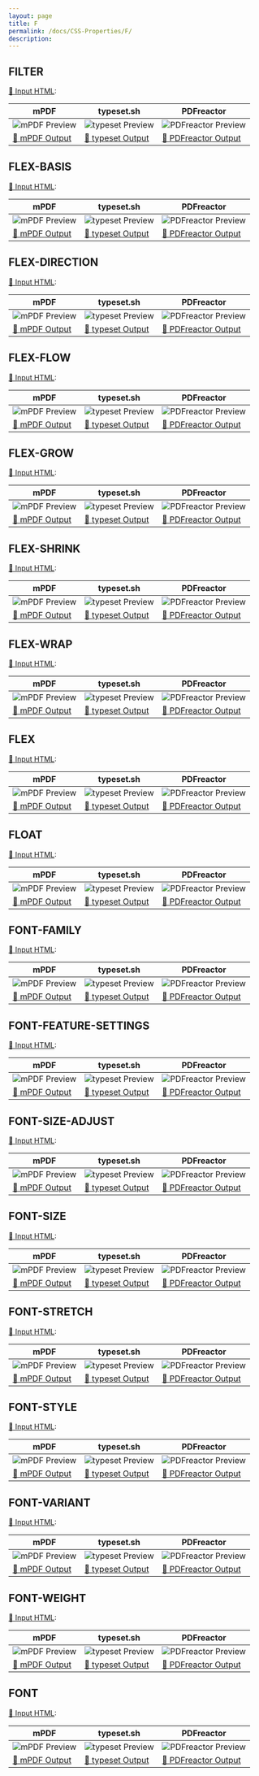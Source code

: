 ```yaml
---
layout: page
title: F
permalink: /docs/CSS-Properties/F/
description: 
---
```




## FILTER

[📄 Input HTML](/html/CSS%20Properties/F/filter.html):

| mPDF | typeset.sh | PDFreactor |
|---------|---------|---------|
| ![mPDF Preview](mpdf__html_CSS_Properties_F_filter.html.png) | ![typeset Preview](typeset__html_CSS_Properties_F_filter.html.png) | ![PDFreactor Preview](pdfreactor__html_CSS_Properties_F_filter.html.png) |
| [📕 mPDF Output](mpdf__html_CSS_Properties_F_filter.html.pdf) | [📕 typeset Output](typeset__html_CSS_Properties_F_filter.html.pdf) | [📕 PDFreactor Output](pdfreactor__html_CSS_Properties_F_filter.html.pdf) |
## FLEX-BASIS

[📄 Input HTML](/html/CSS%20Properties/F/flex-basis.html):

| mPDF | typeset.sh | PDFreactor |
|---------|---------|---------|
| ![mPDF Preview](mpdf__html_CSS_Properties_F_flex-basis.html.png) | ![typeset Preview](typeset__html_CSS_Properties_F_flex-basis.html.png) | ![PDFreactor Preview](pdfreactor__html_CSS_Properties_F_flex-basis.html.png) |
| [📕 mPDF Output](mpdf__html_CSS_Properties_F_flex-basis.html.pdf) | [📕 typeset Output](typeset__html_CSS_Properties_F_flex-basis.html.pdf) | [📕 PDFreactor Output](pdfreactor__html_CSS_Properties_F_flex-basis.html.pdf) |
## FLEX-DIRECTION

[📄 Input HTML](/html/CSS%20Properties/F/flex-direction.html):

| mPDF | typeset.sh | PDFreactor |
|---------|---------|---------|
| ![mPDF Preview](mpdf__html_CSS_Properties_F_flex-direction.html.png) | ![typeset Preview](typeset__html_CSS_Properties_F_flex-direction.html.png) | ![PDFreactor Preview](pdfreactor__html_CSS_Properties_F_flex-direction.html.png) |
| [📕 mPDF Output](mpdf__html_CSS_Properties_F_flex-direction.html.pdf) | [📕 typeset Output](typeset__html_CSS_Properties_F_flex-direction.html.pdf) | [📕 PDFreactor Output](pdfreactor__html_CSS_Properties_F_flex-direction.html.pdf) |
## FLEX-FLOW

[📄 Input HTML](/html/CSS%20Properties/F/flex-flow.html):

| mPDF | typeset.sh | PDFreactor |
|---------|---------|---------|
| ![mPDF Preview](mpdf__html_CSS_Properties_F_flex-flow.html.png) | ![typeset Preview](typeset__html_CSS_Properties_F_flex-flow.html.png) | ![PDFreactor Preview](pdfreactor__html_CSS_Properties_F_flex-flow.html.png) |
| [📕 mPDF Output](mpdf__html_CSS_Properties_F_flex-flow.html.pdf) | [📕 typeset Output](typeset__html_CSS_Properties_F_flex-flow.html.pdf) | [📕 PDFreactor Output](pdfreactor__html_CSS_Properties_F_flex-flow.html.pdf) |
## FLEX-GROW

[📄 Input HTML](/html/CSS%20Properties/F/flex-grow.html):

| mPDF | typeset.sh | PDFreactor |
|---------|---------|---------|
| ![mPDF Preview](mpdf__html_CSS_Properties_F_flex-grow.html.png) | ![typeset Preview](typeset__html_CSS_Properties_F_flex-grow.html.png) | ![PDFreactor Preview](pdfreactor__html_CSS_Properties_F_flex-grow.html.png) |
| [📕 mPDF Output](mpdf__html_CSS_Properties_F_flex-grow.html.pdf) | [📕 typeset Output](typeset__html_CSS_Properties_F_flex-grow.html.pdf) | [📕 PDFreactor Output](pdfreactor__html_CSS_Properties_F_flex-grow.html.pdf) |
## FLEX-SHRINK

[📄 Input HTML](/html/CSS%20Properties/F/flex-shrink.html):

| mPDF | typeset.sh | PDFreactor |
|---------|---------|---------|
| ![mPDF Preview](mpdf__html_CSS_Properties_F_flex-shrink.html.png) | ![typeset Preview](typeset__html_CSS_Properties_F_flex-shrink.html.png) | ![PDFreactor Preview](pdfreactor__html_CSS_Properties_F_flex-shrink.html.png) |
| [📕 mPDF Output](mpdf__html_CSS_Properties_F_flex-shrink.html.pdf) | [📕 typeset Output](typeset__html_CSS_Properties_F_flex-shrink.html.pdf) | [📕 PDFreactor Output](pdfreactor__html_CSS_Properties_F_flex-shrink.html.pdf) |
## FLEX-WRAP

[📄 Input HTML](/html/CSS%20Properties/F/flex-wrap.html):

| mPDF | typeset.sh | PDFreactor |
|---------|---------|---------|
| ![mPDF Preview](mpdf__html_CSS_Properties_F_flex-wrap.html.png) | ![typeset Preview](typeset__html_CSS_Properties_F_flex-wrap.html.png) | ![PDFreactor Preview](pdfreactor__html_CSS_Properties_F_flex-wrap.html.png) |
| [📕 mPDF Output](mpdf__html_CSS_Properties_F_flex-wrap.html.pdf) | [📕 typeset Output](typeset__html_CSS_Properties_F_flex-wrap.html.pdf) | [📕 PDFreactor Output](pdfreactor__html_CSS_Properties_F_flex-wrap.html.pdf) |
## FLEX

[📄 Input HTML](/html/CSS%20Properties/F/flex.html):

| mPDF | typeset.sh | PDFreactor |
|---------|---------|---------|
| ![mPDF Preview](mpdf__html_CSS_Properties_F_flex.html.png) | ![typeset Preview](typeset__html_CSS_Properties_F_flex.html.png) | ![PDFreactor Preview](pdfreactor__html_CSS_Properties_F_flex.html.png) |
| [📕 mPDF Output](mpdf__html_CSS_Properties_F_flex.html.pdf) | [📕 typeset Output](typeset__html_CSS_Properties_F_flex.html.pdf) | [📕 PDFreactor Output](pdfreactor__html_CSS_Properties_F_flex.html.pdf) |
## FLOAT

[📄 Input HTML](/html/CSS%20Properties/F/float.html):

| mPDF | typeset.sh | PDFreactor |
|---------|---------|---------|
| ![mPDF Preview](mpdf__html_CSS_Properties_F_float.html.png) | ![typeset Preview](typeset__html_CSS_Properties_F_float.html.png) | ![PDFreactor Preview](pdfreactor__html_CSS_Properties_F_float.html.png) |
| [📕 mPDF Output](mpdf__html_CSS_Properties_F_float.html.pdf) | [📕 typeset Output](typeset__html_CSS_Properties_F_float.html.pdf) | [📕 PDFreactor Output](pdfreactor__html_CSS_Properties_F_float.html.pdf) |
## FONT-FAMILY

[📄 Input HTML](/html/CSS%20Properties/F/font-family.html):

| mPDF | typeset.sh | PDFreactor |
|---------|---------|---------|
| ![mPDF Preview](mpdf__html_CSS_Properties_F_font-family.html.png) | ![typeset Preview](typeset__html_CSS_Properties_F_font-family.html.png) | ![PDFreactor Preview](pdfreactor__html_CSS_Properties_F_font-family.html.png) |
| [📕 mPDF Output](mpdf__html_CSS_Properties_F_font-family.html.pdf) | [📕 typeset Output](typeset__html_CSS_Properties_F_font-family.html.pdf) | [📕 PDFreactor Output](pdfreactor__html_CSS_Properties_F_font-family.html.pdf) |
## FONT-FEATURE-SETTINGS

[📄 Input HTML](/html/CSS%20Properties/F/font-feature-settings.html):

| mPDF | typeset.sh | PDFreactor |
|---------|---------|---------|
| ![mPDF Preview](mpdf__html_CSS_Properties_F_font-feature-settings.html.png) | ![typeset Preview](typeset__html_CSS_Properties_F_font-feature-settings.html.png) | ![PDFreactor Preview](pdfreactor__html_CSS_Properties_F_font-feature-settings.html.png) |
| [📕 mPDF Output](mpdf__html_CSS_Properties_F_font-feature-settings.html.pdf) | [📕 typeset Output](typeset__html_CSS_Properties_F_font-feature-settings.html.pdf) | [📕 PDFreactor Output](pdfreactor__html_CSS_Properties_F_font-feature-settings.html.pdf) |
## FONT-SIZE-ADJUST

[📄 Input HTML](/html/CSS%20Properties/F/font-size-adjust.html):

| mPDF | typeset.sh | PDFreactor |
|---------|---------|---------|
| ![mPDF Preview](mpdf__html_CSS_Properties_F_font-size-adjust.html.png) | ![typeset Preview](typeset__html_CSS_Properties_F_font-size-adjust.html.png) | ![PDFreactor Preview](pdfreactor__html_CSS_Properties_F_font-size-adjust.html.png) |
| [📕 mPDF Output](mpdf__html_CSS_Properties_F_font-size-adjust.html.pdf) | [📕 typeset Output](typeset__html_CSS_Properties_F_font-size-adjust.html.pdf) | [📕 PDFreactor Output](pdfreactor__html_CSS_Properties_F_font-size-adjust.html.pdf) |
## FONT-SIZE

[📄 Input HTML](/html/CSS%20Properties/F/font-size.html):

| mPDF | typeset.sh | PDFreactor |
|---------|---------|---------|
| ![mPDF Preview](mpdf__html_CSS_Properties_F_font-size.html.png) | ![typeset Preview](typeset__html_CSS_Properties_F_font-size.html.png) | ![PDFreactor Preview](pdfreactor__html_CSS_Properties_F_font-size.html.png) |
| [📕 mPDF Output](mpdf__html_CSS_Properties_F_font-size.html.pdf) | [📕 typeset Output](typeset__html_CSS_Properties_F_font-size.html.pdf) | [📕 PDFreactor Output](pdfreactor__html_CSS_Properties_F_font-size.html.pdf) |
## FONT-STRETCH

[📄 Input HTML](/html/CSS%20Properties/F/font-stretch.html):

| mPDF | typeset.sh | PDFreactor |
|---------|---------|---------|
| ![mPDF Preview](mpdf__html_CSS_Properties_F_font-stretch.html.png) | ![typeset Preview](typeset__html_CSS_Properties_F_font-stretch.html.png) | ![PDFreactor Preview](pdfreactor__html_CSS_Properties_F_font-stretch.html.png) |
| [📕 mPDF Output](mpdf__html_CSS_Properties_F_font-stretch.html.pdf) | [📕 typeset Output](typeset__html_CSS_Properties_F_font-stretch.html.pdf) | [📕 PDFreactor Output](pdfreactor__html_CSS_Properties_F_font-stretch.html.pdf) |
## FONT-STYLE

[📄 Input HTML](/html/CSS%20Properties/F/font-style.html):

| mPDF | typeset.sh | PDFreactor |
|---------|---------|---------|
| ![mPDF Preview](mpdf__html_CSS_Properties_F_font-style.html.png) | ![typeset Preview](typeset__html_CSS_Properties_F_font-style.html.png) | ![PDFreactor Preview](pdfreactor__html_CSS_Properties_F_font-style.html.png) |
| [📕 mPDF Output](mpdf__html_CSS_Properties_F_font-style.html.pdf) | [📕 typeset Output](typeset__html_CSS_Properties_F_font-style.html.pdf) | [📕 PDFreactor Output](pdfreactor__html_CSS_Properties_F_font-style.html.pdf) |
## FONT-VARIANT

[📄 Input HTML](/html/CSS%20Properties/F/font-variant.html):

| mPDF | typeset.sh | PDFreactor |
|---------|---------|---------|
| ![mPDF Preview](mpdf__html_CSS_Properties_F_font-variant.html.png) | ![typeset Preview](typeset__html_CSS_Properties_F_font-variant.html.png) | ![PDFreactor Preview](pdfreactor__html_CSS_Properties_F_font-variant.html.png) |
| [📕 mPDF Output](mpdf__html_CSS_Properties_F_font-variant.html.pdf) | [📕 typeset Output](typeset__html_CSS_Properties_F_font-variant.html.pdf) | [📕 PDFreactor Output](pdfreactor__html_CSS_Properties_F_font-variant.html.pdf) |
## FONT-WEIGHT

[📄 Input HTML](/html/CSS%20Properties/F/font-weight.html):

| mPDF | typeset.sh | PDFreactor |
|---------|---------|---------|
| ![mPDF Preview](mpdf__html_CSS_Properties_F_font-weight.html.png) | ![typeset Preview](typeset__html_CSS_Properties_F_font-weight.html.png) | ![PDFreactor Preview](pdfreactor__html_CSS_Properties_F_font-weight.html.png) |
| [📕 mPDF Output](mpdf__html_CSS_Properties_F_font-weight.html.pdf) | [📕 typeset Output](typeset__html_CSS_Properties_F_font-weight.html.pdf) | [📕 PDFreactor Output](pdfreactor__html_CSS_Properties_F_font-weight.html.pdf) |
## FONT

[📄 Input HTML](/html/CSS%20Properties/F/font.html):

| mPDF | typeset.sh | PDFreactor |
|---------|---------|---------|
| ![mPDF Preview](mpdf__html_CSS_Properties_F_font.html.png) | ![typeset Preview](typeset__html_CSS_Properties_F_font.html.png) | ![PDFreactor Preview](pdfreactor__html_CSS_Properties_F_font.html.png) |
| [📕 mPDF Output](mpdf__html_CSS_Properties_F_font.html.pdf) | [📕 typeset Output](typeset__html_CSS_Properties_F_font.html.pdf) | [📕 PDFreactor Output](pdfreactor__html_CSS_Properties_F_font.html.pdf) |

